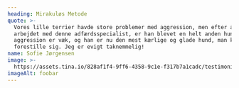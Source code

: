 ```yaml
---
heading: Mirakuløs Metode
quote: >-
  Vores lille terrier havde store problemer med aggression, men efter at have
  arbejdet med denne adfærdsspecialist, er han blevet en helt anden hund. Hans
  aggression er væk, og han er nu den mest kærlige og glade hund, man kunne
  forestille sig. Jeg er evigt taknemmelig!
name: Sofie Jørgensen
image: >-
  https://assets.tina.io/828af1f4-9ff6-4358-9c1e-f317b7a1cadc/testimonials/sofie.jpg
imageAlt: foobar
---
```


